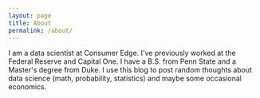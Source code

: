 ```yaml
---
layout: page
title: About
permalink: /about/
---
```


I am a data scientist at Consumer Edge. I've previously worked at the Federal Reserve and Capital One. I have a B.S. from Penn State and a Master's degree from Duke. I use this blog to post random thoughts about data science (math, probability, statistics) and maybe some occasional economics.